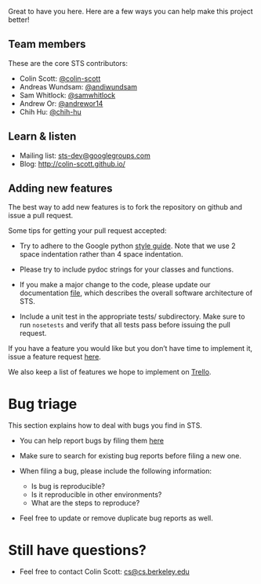 Great to have you here. Here are a few ways you can help make this project better!

## Team members

These are the core STS contributors:

* Colin Scott: [@colin-scott](http://github.com/colin-scott)
* Andreas Wundsam: [@andiwundsam](http://github.com/andiwundsam)
* Sam Whitlock: [@samwhitlock](http://github.com/samwhitlock)
* Andrew Or: [@andrewor14](http://github.com/andrewor14)
* Chih Hu: [@chih-hu](https://github.com/chih-hu)

## Learn & listen

* Mailing list: sts-dev@googlegroups.com
* Blog: http://colin-scott.github.io/

## Adding new features

The best way to add new features is to fork the repository on github and issue a pull
request.

Some tips for getting your pull request accepted:

* Try to adhere to the Google python [style guide](http://google-styleguide.googlecode.com/svn/trunk/pyguide.html).
  Note that we use 2 space indentation rather than 4 space indentation.

* Please try to include pydoc strings for your classes and functions.

* If you make a major change to the code, please update our documentation
  [file](https://github.com/ucb-sts/sts/blob/master/DOCUMENTATION.md), which describes
  the overall software architecture of STS.

* Include a unit test in the appropriate tests/ subdirectory. Make sure to run
 `nosetests` and verify that all tests pass before issuing the pull request.

If you have a feature you would like but you don’t have time to implement
it, issue a feature request [here](http://github.com/ucb-sts/sts/issues).

We also keep a list of features we hope to implement on
[Trello](https://trello.com/board/sts/4f44384523d39fc2042fa672).

# Bug triage

This section explains how to deal with bugs you find in STS.

* You can help report bugs by filing them [here](http://github.com/ucb-sts/sts/issues)
* Make sure to search for existing bug reports before filing a new one.
* When filing a bug, please include the following information:
  - Is bug is reproducible?
  - Is it reproducible in other environments?
  - What are the steps to reproduce?

* Feel free to update or remove duplicate bug reports as well.

# Still have questions?

* Feel free to contact Colin Scott: cs@cs.berkeley.edu
